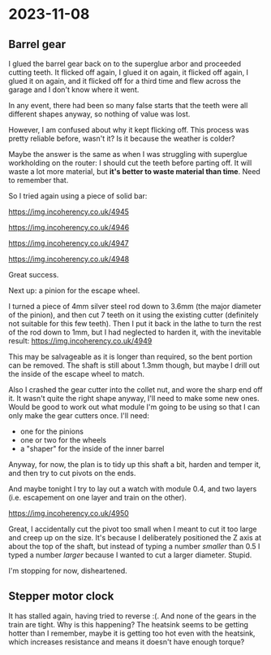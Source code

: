 # 2023-11-08

## Barrel gear

I glued the barrel gear back on to the superglue arbor and proceeded cutting teeth. It flicked off
again, I glued it on again, it flicked off again, I glued it on again, and it flicked off for a third
time and flew across the garage and I don't know where it went.

In any event, there had been so many false starts that the teeth were all different shapes anyway, so
nothing of value was lost.

However, I am confused about why it kept flicking off. This process was pretty reliable before, wasn't it?
Is it because the weather is colder?

Maybe the answer is the same as when I was struggling with superglue workholding on the router:
I should cut the teeth before parting off. It will waste a lot more material, but **it's better to
waste material than time**. Need to remember that.

So I tried again using a piece of solid bar:

https://img.incoherency.co.uk/4945

https://img.incoherency.co.uk/4946

https://img.incoherency.co.uk/4947

https://img.incoherency.co.uk/4948

Great success.

Next up: a pinion for the escape wheel.

I turned a piece of 4mm silver steel rod down to 3.6mm (the major diameter of the pinion), and then
cut 7 teeth on it using the existing cutter (definitely not suitable for this few teeth). Then I put
it back in the lathe to turn the rest of the rod down to 1mm, but I had neglected to harden it,
with the inevitable result: https://img.incoherency.co.uk/4949

This may be salvageable as it is longer than required, so the bent portion can be removed.
The shaft is still about 1.3mm though, but maybe I drill out the inside of the escape wheel to match.

Also I crashed the gear cutter into the collet nut, and wore the sharp end off it. It wasn't
quite the right shape anyway, I'll need to make some new ones. Would be good to work out what
module I'm going to be using so that I can only make the gear cutters once. I'll need:

 * one for the pinions
 * one or two for the wheels
 * a "shaper" for the inside of the inner barrel

Anyway, for now, the plan is to tidy up this shaft a bit, harden and temper it, and then try to cut pivots on the ends.

And maybe tonight I try to lay out a watch with module 0.4, and two layers (i.e. escapement on one layer and train on the other).

https://img.incoherency.co.uk/4950

Great, I accidentally cut the pivot too small when I meant to cut it too large and creep up on the size. It's because I deliberately
positioned the Z axis at about the top of the shaft, but instead of typing a number *smaller* than 0.5 I typed a number *larger*
because I wanted to cut a larger diameter. Stupid.

I'm stopping for now, disheartened.

## Stepper motor clock

It has stalled again, having tried to reverse :(. And none of the gears in the train are tight. Why is this happening?
The heatsink seems to be getting hotter than I remember, maybe it is getting too hot even with the heatsink, which
increases resistance and means it doesn't have enough torque?
